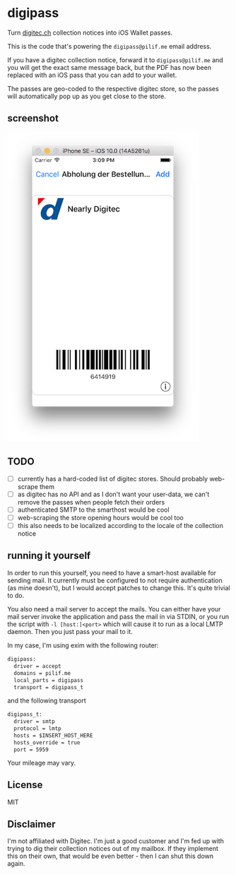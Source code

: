# digipass

Turn [digitec.ch](https://www.digitec.ch) collection notices into iOS Wallet passes.

This is the code that's powering the `digipass@pilif.me` email address.

If you have a digitec collection notice, forward it to `digipass@pilif.me` and you will get the exact same message back, but the PDF has now been replaced with an iOS pass that you can add to your wallet.

The passes are geo-coded to the respective digitec store, so the passes will automatically pop up as you get close to the store.

## screenshot

![screenshot](./screenshot.png?raw=1)

## TODO

* [ ] currently has a hard-coded list of digitec stores. Should probably web-scrape them
* [ ] as digitec has no API and as I don't want your user-data, we can't remove the passes when people fetch their orders
* [ ] authenticated SMTP to the smarthost would be cool
* [ ] web-scraping the store opening hours would be cool too
* [ ] this also needs to be localized according to the locale of the collection notice

## running it yourself

In order to run this yourself, you need to have a smart-host available for sending mail. It currently must be configured to not require authentication (as mine doesn't), but I would accept patches to change this. It's quite trivial to do.

You also need a mail server to accept the mails. You can either have your mail server invoke the application and pass the mail in via STDIN, or you run the script with `-l [host:]<port>` which will cause it to run as a local LMTP daemon. Then you just pass your mail to it.

In my case, I'm using exim with the following router:

```
digipass:
  driver = accept
  domains = pilif.me
  local_parts = digipass
  transport = digipass_t
```

and the following transport

```
digipass_t:
  driver = smtp
  protocol = lmtp
  hosts = $INSERT_HOST_HERE
  hosts_override = true
  port = 5959
```

Your mileage may vary.

## License

MIT

## Disclaimer

I'm not affiliated with Digitec. I'm just a good customer and I'm fed up with trying to dig their collection notices out of my mailbox. If they implement this on their own, that would be even better - then I can shut this down again.
